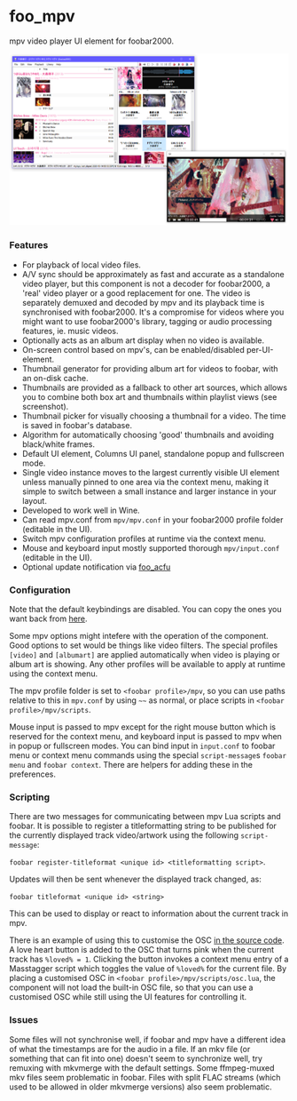 # foo_mpv
mpv video player UI element for foobar2000.

<img src="screenshot.png" width="600">

### Features
- For playback of local video files.
- A/V sync should be approximately as fast and accurate as a standalone video player, but this component is not a decoder for foobar2000, a 'real' video player or a good replacement for one. The video is separately demuxed and decoded by mpv and its playback time is synchronised with foobar2000. It's a compromise for videos where you might want to use foobar2000's library, tagging or audio processing features, ie. music videos.
- Optionally acts as an album art display when no video is available.
- On-screen control based on mpv's, can be enabled/disabled per-UI-element.
- Thumbnail generator for providing album art for videos to foobar, with an on-disk cache.
- Thumbnails are provided as a fallback to other art sources, which allows you to combine both box art and thumbnails within playlist views (see screenshot).
- Thumbnail picker for visually choosing a thumbnail for a video. The time is saved in foobar's database.
- Algorithm for automatically choosing 'good' thumbnails and avoiding black/white frames.
- Default UI element, Columns UI panel, standalone popup and fullscreen mode.
- Single video instance moves to the largest currently visible UI element unless manually pinned to one area via the context menu, making it simple to switch between a small instance and larger instance in your layout.
- Developed to work well in Wine.
- Can read mpv.conf from `mpv/mpv.conf` in your foobar2000 profile folder (editable in the UI).
- Switch mpv configuration profiles at runtime via the context menu.
- Mouse and keyboard input mostly supported thorough `mpv/input.conf` (editable in the UI).
- Optional update notification via [foo_acfu](https://acfu.3dyd.com/home/)

### Configuration

Note that the default keybindings are disabled. You can copy the ones you want back from [here](https://github.com/mpv-player/mpv/blob/master/etc/input.conf).

Some mpv options might intefere with the operation of the component. Good options to set would be things like video filters. The special profiles `[video]` and `[albumart]` are applied automatically when video is playing or album art is showing. Any other profiles will be available to apply at runtime using the context menu.

The mpv profile folder is set to `<foobar profile>/mpv`, so you can use paths relative to this in `mpv.conf` by using `~~` as normal, or place scripts in `<foobar profile>/mpv/scripts`.

Mouse input is passed to mpv except for the right mouse button which is reserved for the context menu, and keyboard input is passed to mpv when in popup or fullscreen modes. You can bind input in `input.conf` to foobar menu or context menu commands using the special `script-message`s `foobar menu` and `foobar context`. There are helpers for adding these in the preferences.

### Scripting

There are two messages for communicating between mpv Lua scripts and foobar. It is possible to register a titleformatting string to be published for the currently displayed track video/artwork using the following `script-message`:

`foobar register-titleformat <unique id> <titleformatting script>`.

Updates will then be sent whenever the displayed track changed, as:

`foobar titleformat <unique id> <string>`

This can be used to display or react to information about the current track in mpv.

There is an example of using this to customise the OSC [in the source code](../master/src/lua/osc_love_button.lua). A love heart button is added to the OSC that turns pink when the current track has `%loved% = 1`. Clicking the button invokes a context menu entry of a Masstagger script which toggles the value of `%loved%` for the current file. By placing a customised OSC in `<foobar profile>/mpv/scripts/osc.lua`, the component will not load the built-in OSC file, so that you can use a customised OSC while still using the UI features for controlling it.

### Issues

Some files will not synchronise well, if foobar and mpv have a different idea of what the timestamps are for the audio in a file. If an mkv file (or something that can fit into one) doesn't seem to synchronize well, try remuxing with mkvmerge with the default settings. Some ffmpeg-muxed mkv files seem problematic in foobar. Files with split FLAC streams (which used to be allowed in older mkvmerge versions) also seem problematic.
